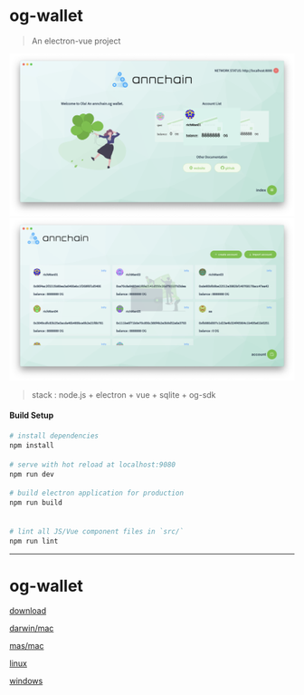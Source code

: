 # og-wallet

> An electron-vue project

![avatar](./img/1.png)
![avatar](./img/2.png)

> stack : node.js + electron + vue + sqlite + og-sdk

#### Build Setup

``` bash
# install dependencies
npm install

# serve with hot reload at localhost:9080
npm run dev

# build electron application for production
npm run build


# lint all JS/Vue component files in `src/`
npm run lint

```

---

# og-wallet

[download](https://github.com/annchain/OGWallet/releases/tag/v0.2.4)

[darwin/mac](https://github.com/annchain/OGWallet/releases/download/v0.2.2/OG-wallet-v0.2.4-darwin-x64.zip)

[mas/mac](https://github.com/annchain/OGWallet/releases/download/v0.2.2/OG-wallet-v0.2.4-mas-x64.zip)

[linux](https://github.com/annchain/OGWallet/releases/download/v0.2.2/OG-wallet-v0.2.4-linux-x64.zip)

[windows](https://github.com/annchain/OGWallet/releases/download/v0.2.2/OG-wallet-v0.2.4-win32-x64.zip)
